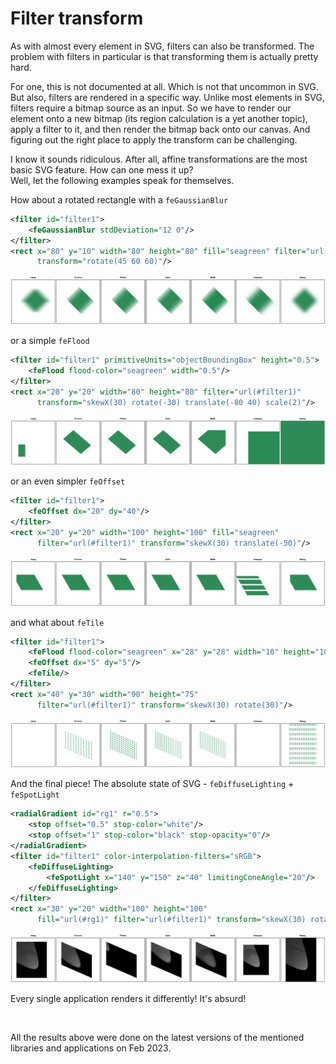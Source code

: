# Filter transform

As with almost every element in SVG, filters can also be transformed.
The problem with filters in particular is that transforming them is actually pretty hard.

For one, this is not documented at all. Which is not that uncommon in SVG.<br>
But also, filters are rendered in a specific way. Unlike most elements in SVG,
filters require a bitmap source as an input. So we have to render our element
onto a new bitmap (its region calculation is a yet another topic),
apply a filter to it, and then render the bitmap back onto our canvas.
And figuring out the right place to apply the transform can be challenging.

I know it sounds ridiculous. After all, affine transformations
are the most basic SVG feature. How can one mess it up?<br>
Well, let the following examples speak for themselves.

How about a rotated rectangle with a `feGaussianBlur`

```xml
<filter id="filter1">
    <feGaussianBlur stdDeviation="12 0"/>
</filter>
<rect x="80" y="10" width="80" height="80" fill="seagreen" filter="url(#filter1)"
      transform="rotate(45 60 60)"/>
```

<img src="images/filter-transform-blur.png"/>

or a simple `feFlood`

```xml
<filter id="filter1" primitiveUnits="objectBoundingBox" height="0.5">
    <feFlood flood-color="seagreen" width="0.5"/>
</filter>
<rect x="20" y="20" width="80" height="80" filter="url(#filter1)"
      transform="skewX(30) rotate(-30) translate(-80 40) scale(2)"/>
```

<img src="images/filter-transform-flood.png"/>

or an even simpler `feOffset`

```xml
<filter id="filter1">
    <feOffset dx="20" dy="40"/>
</filter>
<rect x="20" y="20" width="100" height="100" fill="seagreen"
      filter="url(#filter1)" transform="skewX(30) translate(-50)"/>
```

<img src="images/filter-transform-offset.png"/>

and what about `feTile`

```xml
<filter id="filter1">
    <feFlood flood-color="seagreen" x="28" y="28" width="10" height="10"/>
    <feOffset dx="5" dy="5"/>
    <feTile/>
</filter>
<rect x="40" y="30" width="90" height="75"
      filter="url(#filter1)" transform="skewX(30) rotate(30)"/>
```

<img src="images/filter-transform-tile.png"/>

And the final piece! The absolute state of SVG - `feDiffuseLighting` + `feSpotLight`

```xml
<radialGradient id="rg1" r="0.5">
    <stop offset="0.5" stop-color="white"/>
    <stop offset="1" stop-color="black" stop-opacity="0"/>
</radialGradient>
<filter id="filter1" color-interpolation-filters="sRGB">
    <feDiffuseLighting>
        <feSpotLight x="140" y="150" z="40" limitingConeAngle="20"/>
    </feDiffuseLighting>
</filter>
<rect x="30" y="20" width="100" height="100"
      fill="url(#rg1)" filter="url(#filter1)" transform="skewX(30) rotate(30)"/>
```

<img src="images/filter-transform-spotlight.png"/>

Every single application renders it differently! It's absurd!

<br>

All the results above were done on the latest versions of the mentioned libraries and applications
on Feb 2023.
